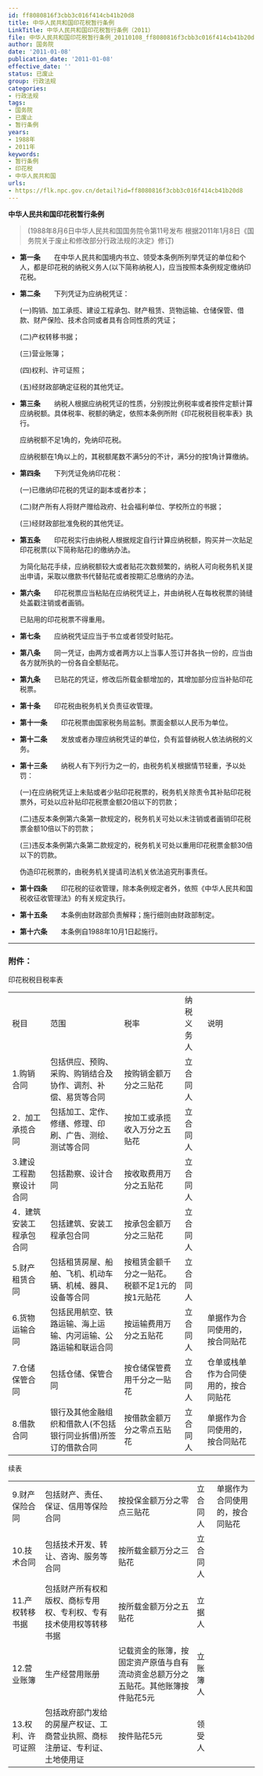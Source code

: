 ```yaml
---
id: ff8080816f3cbb3c016f414cb41b20d8
title: 中华人民共和国印花税暂行条例
LinkTitle: 中华人民共和国印花税暂行条例（2011）
file: 中华人民共和国印花税暂行条例_20110108_ff8080816f3cbb3c016f414cb41b20d8.docx
author: 国务院
date: '2011-01-08'
publication_date: '2011-01-08'
effective_date: ''
status: 已废止
group: 行政法规
categories:
- 行政法规
tags:
- 国务院
- 已废止
- 暂行条例
years:
- 1988年
- 2011年
keywords:
- 暂行条例
- 印花税
- 中华人民共和国
urls:
- https://flk.npc.gov.cn/detail?id=ff8080816f3cbb3c016f414cb41b20d8
---
```


**中华人民共和国印花税暂行条例**

> (1988年8月6日中华人民共和国国务院令第11号发布 根据2011年1月8日《国务院关于废止和修改部分行政法规的决定》修订)

- **第一条**　　在中华人民共和国境内书立、领受本条例所列举凭证的单位和个人，都是印花税的纳税义务人(以下简称纳税人)，应当按照本条例规定缴纳印花税。

- **第二条**　　下列凭证为应纳税凭证：

  (一)购销、加工承揽、建设工程承包、财产租赁、货物运输、仓储保管、借款、财产保险、技术合同或者具有合同性质的凭证；

  (二)产权转移书据；

  (三)营业账簿；

  (四)权利、许可证照；

  (五)经财政部确定征税的其他凭证。

- **第三条**　　纳税人根据应纳税凭证的性质，分别按比例税率或者按件定额计算应纳税额。具体税率、税额的确定，依照本条例所附《印花税税目税率表》执行。

  应纳税额不足1角的，免纳印花税。

  应纳税额在1角以上的，其税额尾数不满5分的不计，满5分的按1角计算缴纳。

- **第四条**　　下列凭证免纳印花税：

  (一)已缴纳印花税的凭证的副本或者抄本；

  (二)财产所有人将财产赠给政府、社会福利单位、学校所立的书据；

  (三)经财政部批准免税的其他凭证。

- **第五条**　　印花税实行由纳税人根据规定自行计算应纳税额，购买并一次贴足印花税票(以下简称贴花)的缴纳办法。

  为简化贴花手续，应纳税额较大或者贴花次数频繁的，纳税人可向税务机关提出申请，采取以缴款书代替贴花或者按期汇总缴纳的办法。

- **第六条**　　印花税票应当粘贴在应纳税凭证上，并由纳税人在每枚税票的骑缝处盖戳注销或者画销。

  已贴用的印花税票不得重用。

- **第七条**　　应纳税凭证应当于书立或者领受时贴花。

- **第八条**　　同一凭证，由两方或者两方以上当事人签订并各执一份的，应当由各方就所执的一份各自全额贴花。

- **第九条**　　已贴花的凭证，修改后所载金额增加的，其增加部分应当补贴印花税票。

- **第十条**　　印花税由税务机关负责征收管理。

- **第十一条**　　印花税票由国家税务局监制。票面金额以人民币为单位。

- **第十二条**　　发放或者办理应纳税凭证的单位，负有监督纳税人依法纳税的义务。

- **第十三条**　　纳税人有下列行为之一的，由税务机关根据情节轻重，予以处罚：

  (一)在应纳税凭证上未贴或者少贴印花税票的，税务机关除责令其补贴印花税票外，可处以应补贴印花税票金额20倍以下的罚款；

  (二)违反本条例第六条第一款规定的，税务机关可处以未注销或者画销印花税票金额10倍以下的罚款；

  (三)违反本条例第六条第二款规定的，税务机关可处以重用印花税票金额30倍以下的罚款。

  伪造印花税票的，由税务机关提请司法机关依法追究刑事责任。

- **第十四条**　　印花税的征收管理，除本条例规定者外，依照《中华人民共和国税收征收管理法》的有关规定执行。

- **第十五条**　　本条例由财政部负责解释；施行细则由财政部制定。

- **第十六条**　　本条例自1988年10月1日起施行。

---

### 附件：

  印花税税目税率表

|  |  |  |  |  |
| --- | --- | --- | --- | --- |
| 税目 | 范围 | 税率 | 纳税义务人 | 说明 |
| 1.购销合同 | 包括供应、预购、采购、购销结合及协作、调剂、补偿、易货等合同 | 按购销金额万分之三贴花 | 立合同人 |  |
| 2．加工承揽合同 | 包括加工、定作、修缮、修理、印刷、广告、测绘、测试等合同 | 按加工或承揽收入万分之五贴花 | 立合同人 |  |
| 3.建设工程勘察设计合同 | 包括勘察、设计合同 | 按收取费用万分之五贴花 | 立合同人 |  |
| 4．建筑安装工程承包合同 | 包括建筑、安装工程承包合同 | 按承包金额万分之三贴花 | 立合同人 |  |
| 5.财产租赁合同 | 包括租赁房屋、船舶、飞机、机动车辆、机械、器具、设备等合同 | 按租赁金额千分之一贴花。税额不足1元的按1元贴花 | 立合同人 |  |
| 6.货物运输合同 | 包括民用航空、铁路运输、海上运输、内河运输、公路运输和联运合同 | 按运输费用万分之五贴花 | 立合同人 | 单据作为合同使用的，按合同贴花 |
| 7.仓储保管合同 | 包括仓储、保管合同 | 按仓储保管费用千分之一贴花 | 立合同人 | 仓单或栈单作为合同使用的，按合同贴花 |
| 8.借款合同 | 银行及其他金融组织和借款人(不包括银行同业拆借)所签订的借款合同 | 按借款金额万分之零点五贴花 | 立合同人 | 单据作为合同使用的，按合同贴花 |

  续表

|  |  |  |  |  |
| --- | --- | --- | --- | --- |
| 9.财产保险合同 | 包括财产、责任、保证、信用等保险合同 | 按投保金额万分之零点三贴花 | 立合同人 | 单据作为合同使用的，按合同贴花 |
| 10.技术合同 | 包括技术开发、转让、咨询、服务等合同 | 按所载金额万分之三贴花 | 立合同人 |  |
| 11.产权转移书据 | 包括财产所有权和版权、商标专用权、专利权、专有技术使用权等转移书据 | 按所载金额万分之五贴花 | 立据人 |  |
| 12.营业账簿 | 生产经营用账册 | 记载资金的账簿，按固定资产原值与自有流动资金总额万分之五贴花。其他账簿按件贴花5元 | 立账簿人 |  |
| 13.权利、许可证照 | 包括政府部门发给的房屋产权证、工商营业执照、商标注册证、专利证、土地使用证 | 按件贴花5元 | 领受人 |  |
